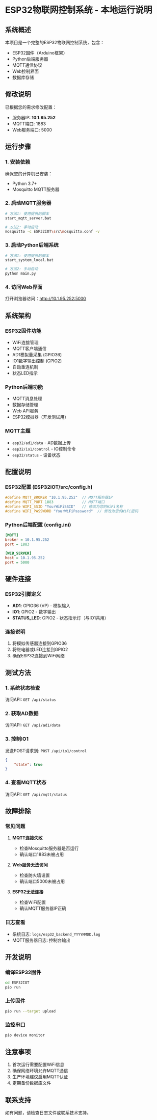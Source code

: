 # ESP32物联网控制系统 - 本地运行说明

## 系统概述
本项目是一个完整的ESP32物联网控制系统，包含：
- ESP32固件（Arduino框架）
- Python后端服务器
- MQTT通信协议
- Web控制界面
- 数据库存储

## 修改说明
已根据您的需求修改配置：
- 服务器IP: **10.1.95.252**
- MQTT端口: 1883
- Web服务端口: 5000

## 运行步骤

### 1. 安装依赖
确保您的计算机已安装：
- Python 3.7+
- Mosquitto MQTT服务器

### 2. 启动MQTT服务器
```bash
# 方法1: 使用提供的脚本
start_mqtt_server.bat

# 方法2: 手动启动
mosquitto -c ESP32IOT\src\mosquitto.conf -v
```

### 3. 启动Python后端系统
```bash
# 方法1: 使用提供的脚本
start_system_local.bat

# 方法2: 手动启动
python main.py
```

### 4. 访问Web界面
打开浏览器访问：http://10.1.95.252:5000

## 系统架构

### ESP32固件功能
- WiFi连接管理
- MQTT客户端通信
- AD1模拟量采集 (GPIO36)
- IO1数字输出控制 (GPIO2)
- 自动重连机制
- 状态LED指示

### Python后端功能
- MQTT消息处理
- 数据存储管理
- Web API服务
- ESP32模拟器（开发测试用）

### MQTT主题
- `esp32/ad1/data` - AD数据上传
- `esp32/io1/control` - IO控制命令
- `esp32/status` - 设备状态

## 配置说明

### ESP32配置 (ESP32IOT/src/config.h)
```c
#define MQTT_BROKER "10.1.95.252"  // MQTT服务器IP
#define MQTT_PORT 1883             // MQTT端口
#define WIFI_SSID "YourWiFiSSID"   // 修改为您的WiFi名称
#define WIFI_PASSWORD "YourWiFiPassword"  // 修改为您的WiFi密码
```

### Python后端配置 (config.ini)
```ini
[MQTT]
broker = 10.1.95.252
port = 1883

[WEB_SERVER]
host = 10.1.95.252
port = 5000
```

## 硬件连接

### ESP32引脚定义
- **AD1**: GPIO36 (VP) - 模拟输入
- **IO1**: GPIO2 - 数字输出
- **STATUS_LED**: GPIO2 - 状态指示灯（与IO1共用）

### 连接说明
1. 将模拟传感器连接到GPIO36
2. 将继电器或LED连接到GPIO2
3. 确保ESP32连接到WiFi网络

## 测试方法

### 1. 系统状态检查
访问API: `GET /api/status`

### 2. 获取AD数据
访问API: `GET /api/ad1/data`

### 3. 控制IO1
发送POST请求到: `POST /api/io1/control`
```json
{
    "state": true
}
```

### 4. 查看MQTT状态
访问API: `GET /api/mqtt/status`

## 故障排除

### 常见问题
1. **MQTT连接失败**
   - 检查Mosquitto服务器是否运行
   - 确认端口1883未被占用

2. **Web服务无法访问**
   - 检查防火墙设置
   - 确认端口5000未被占用

3. **ESP32无法连接**
   - 检查WiFi配置
   - 确认MQTT服务器IP正确

### 日志查看
- 系统日志: `logs/esp32_backend_YYYYMMDD.log`
- MQTT服务器日志: 控制台输出

## 开发说明

### 编译ESP32固件
```bash
cd ESP32IOT
pio run
```

### 上传固件
```bash
pio run --target upload
```

### 监控串口
```bash
pio device monitor
```

## 注意事项
1. 首次运行需要配置WiFi信息
2. 确保网络环境允许MQTT通信
3. 生产环境建议启用MQTT认证
4. 定期备份数据库文件

## 联系支持
如有问题，请检查日志文件或联系技术支持。

